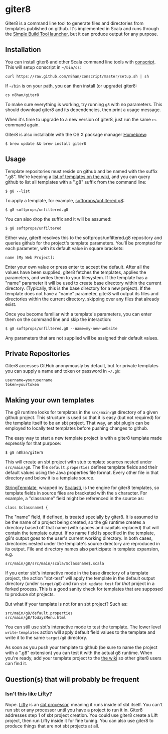giter8
====

Giter8 is a command line tool to generate files and directories from
templates published on github. It's implemented in Scala and runs
through the [Simple Build Tool launcher][launcher], but it
can produce output for any purpose.

[launcher]: http://code.google.com/p/simple-build-tool/wiki/GeneralizedLauncher
 
Installation
---------

You can install giter8 and other Scala command line tools with
[conscript][cs]. This will setup conscript in `~/bin/cs`:

    curl https://raw.github.com/n8han/conscript/master/setup.sh | sh

If `~/bin` is on your path, you can then install (or upgrade) giter8:

    cs n8han/giter8

[cs]: https://github.com/n8han/conscript#readme

To make sure everything is working, try running `g8` with no
parameters. This should download giter8 and its dependencies, then print
a usage message.

When it's time to upgrade to a new version of giter8, just run the
same `cs` command again.

Giter8 is also installable with the OS X package manager [Homebrew][]:

    $ brew update && brew install giter8

[Homebrew]: http://mxcl.github.com/homebrew/

Usage
-----

Template repositories must reside on github and be named with the
suffix ".g8". We're keeping a [list of templates on the wiki][wiki],
and you can query github to list all templates with a ".g8" suffix
from the command line:

    $ g8 --list

To apply a template, for example, [softprops/unfiltered.g8][uft]:

[uft]: http://github.com/softprops/unfiltered.g8
[wiki]: http://github.com/n8han/giter8/wiki/giter8-templates

    $ g8 softprops/unfiltered.g8

You can also drop the suffix and it will be assumed:

    $ g8 softprops/unfiltered

Either way, giter8 resolves this to the softprops/unfiltered.g8
repository and queries github for the project's template
parameters. You'll be prompted for each parameter, with its default
value in square brackets:

    name [My Web Project]: 

Enter your own value or press enter to accept the default. After all
the values have been supplied, giter8 fetches the templates, applies
the parameters, and writes them to your filesystem. If the template
has a "name" parameter it will be used to create base directory within
the current directory. (Typically, this is the base directory for a new
project). If the template does not have a "name" parameter, giter8
will output its files and directories within the current directory,
skipping over  any files that already exist.

Once you become familiar with a template's parameters, you can enter
them on the command line and skip the interaction:

    $ g8 softprops/unfiltered.g8 --name=my-new-website

Any parameters that are not supplied will be assigned their default
values.

Private Repositories
--------------------

Giter8 accesses GitHub anonymously by default, but for private
templates you can supply a name and token or password in `~/.gh`:

    username=yourusername
    token=yourtoken

Making your own templates
-------------------------

The g8 runtime looks for templates in the `src/main/g8` directory of a
given github project. This structure is used so that it is easy (but
not required) for the template itself to be an sbt project. That way,
an sbt plugin can be employed to locally test templates before pushing
changes to github.

The easy way to start a new template project is with a giter8 template
made expressly for that purpose:

    $ g8 n8han/giter8

This will create an sbt project with stub template sources nested
under `src/main/g8`. The file `default.properties` defines template
fields and their default values using the Java properties file format.
Every other file in that directory and below it is a template source.

[StringTemplate][st], wrapped by [Scalasti][scalasti], is the engine
for giter8 templates, so template fields in source files are bracketed
with the `$` character. For example, a "classname" field might be
referenced in the source as:

    class $classname$ {

[scalasti]: http://bmc.github.com/scalasti/
[st]: http://www.stringtemplate.org/

The "name" field, if defined, is treated specially by giter8. It is
assumed to be the name of a project being created, so the g8 runtime
creates a directory based off that name (with spaces and capitals
replaced) that will contain the template output. If no name field is
specified in the template, g8's output goes to the user's current
working directory. In both cases, directories nested under the
template's source directory are reproduced in its output. File and
directory names also participate in template expansion, e.g.

    src/main/g8/src/main/scala/$classname$.scala

If you enter sbt's interactive mode in the base directory of a
template project, the action "sbt-test" will apply the template in the
default output directory (under `target/g8`) and run `sbt update
test` for *that* project in a forked process. This is a good sanity
check for templates that are supposed to produce sbt projects.

But what if your template is not for an sbt project? Such as:

    src/main/g8/default.properties
    src/main/g8/TodaysMenu.html

You can still use sbt's interactive mode to test the template. The
lower level `write-templates` action will apply default field values
to the template and write it to the same `target/g8` directory.

As soon as you push your template to github (be sure to name the
project with a ".g8" extension) you can test it with the actual g8
runtime. When you're ready, add your template project to the
[the wiki][wiki] so other giter8 users can find it.

Question(s) that will probably be frequent
----------------------------------

### Isn't this like Lifty?

Nope. [Lifty] is an [sbt processor][processor], meaning it runs inside
of sbt itself. You can't run sbt or any processor until you have a
project to run it in. Giter8 addresses step 1 of sbt project
creation. You could use giter8 create a Lift project, then run Lifty
inside it for fine tuning. You can also use giter8 to produce things
that are not sbt projects at all.

[Lifty]: http://lifty.github.com/
[processor]: http://code.google.com/p/simple-build-tool/wiki/Processors


